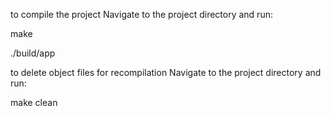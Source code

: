 to compile the project 
Navigate to the project directory and run:

make

./build/app

to delete object files for recompilation
Navigate to the project directory and run:

make clean
